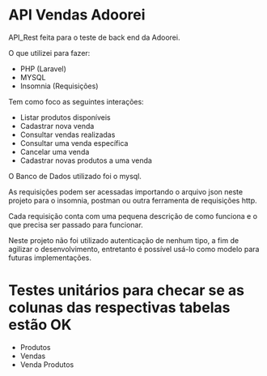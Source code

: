 # API Vendas Adoorei

API_Rest feita para o teste de back end da Adoorei.

O que utilizei para fazer:

* PHP (Laravel)
* MYSQL
* Insomnia (Requisições)

Tem como foco as seguintes interações:

* Listar produtos disponíveis
* Cadastrar nova venda
* Consultar vendas realizadas
* Consultar uma venda específica
* Cancelar uma venda
* Cadastrar novas produtos a uma venda

O Banco de Dados utilizado foi o mysql. 

As requisições podem ser acessadas importando o arquivo json neste projeto para o insomnia, postman ou outra ferramenta de requisições http.

Cada requisição conta com uma pequena descrição de como funciona e o que precisa ser passado para funcionar.

Neste projeto não foi utilizado autenticação de nenhum tipo, a fim de agilizar o desenvolvimento, entretanto é possível usá-lo como modelo para futuras implementações.

# Testes unitários para checar se as colunas das respectivas tabelas estão OK

* Produtos
* Vendas
* Venda Produtos
